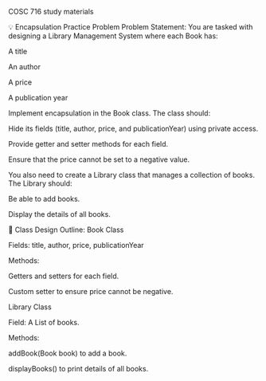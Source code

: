 COSC 716 study materials

💡 Encapsulation Practice Problem
Problem Statement:
You are tasked with designing a Library Management System where each Book has:

A title

An author

A price

A publication year

Implement encapsulation in the Book class. The class should:

Hide its fields (title, author, price, and publicationYear) using private access.

Provide getter and setter methods for each field.

Ensure that the price cannot be set to a negative value.

You also need to create a Library class that manages a collection of books. The Library should:

Be able to add books.

Display the details of all books.

📄 Class Design Outline:
Book Class

Fields: title, author, price, publicationYear

Methods:

Getters and setters for each field.

Custom setter to ensure price cannot be negative.

Library Class

Field: A List of books.

Methods:

addBook(Book book) to add a book.

displayBooks() to print details of all books.

